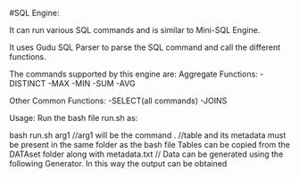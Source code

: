 #SQL Engine:

It can run various SQL commands and is similar to Mini-SQL Engine.

It uses Gudu SQL Parser to parse the SQL command and call the different functions.

The commands supported by this engine are:
Aggregate Functions:
-DISTINCT
-MAX
-MIN
-SUM
-AVG

Other Common Functions:
-SELECT(all commands)
-JOINS

Usage:
Run the bash file run.sh as:

bash run.sh arg1
//arg1 will be the command .
//table and its metadata must be present in the same folder as the bash file
Tables can be copied from the DATAset folder along with metadata.txt
// Data can be generated using the following Generator.
In this way the output can be obtained
